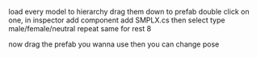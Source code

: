 load every model to hierarchy
drag them down to prefab
double click on one, in inspector add component add SMPLX.cs then select type male/female/neutral
repeat same for rest 8

now drag the prefab you wanna use then you can change pose